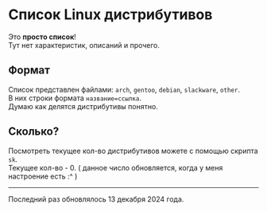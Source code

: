# Список Linux дистрибутивов
Это **просто список**!  
Тут нет характеристик, описаний и прочего.  

## Формат
Список представлен файлами:
`arch`, `gentoo`, `debian`, `slackware`, `other`.  
В них строки формата `название=ссылка`.  
Думаю как делятся дистрибутивы понятно.  

## Сколько?
Посмотреть текущее кол-во дистрибутивов можете с помощью
скрипта `sk`.  
Текущее кол-во - 0. ( данное число обновляется, когда у меня настроение 
есть :^ )

---

Последний раз обновлялось 13 декабря 2024 года.  
